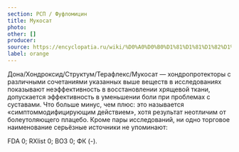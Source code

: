 ```yaml
---
section: РСП / Фуфломицин
title: Мукосат
photo:
other: []
producer:
source: https://encyclopatia.ru/wiki/%D0%A0%D0%B0%D1%81%D1%81%D1%82%D1%80%D0%B5%D0%BB%D1%8C%D0%BD%D1%8B%D0%B9_%D1%81%D0%BF%D0%B8%D1%81%D0%BE%D0%BA_%D0%BF%D1%80%D0%B5%D0%BF%D0%B0%D1%80%D0%B0%D1%82%D0%BE%D0%B2
label: orange
---
```


Дона/Хондроксид/Структум/Терафлекс/Мукосат — хондропротекторы с различными сочетаниями указанных выше веществ в исследованиях показывают неэффективность в восстановлении хрящевой ткани, допускается эффективность в уменьшении боли при проблемах с суставами. Что больше минус, чем плюс: это называется «симптоммодифицирующим действием», хотя результат неотличим от болеутоляющего плацебо. Кроме пары исследований, ни одно торговое наименование серьёзные источники не упоминают:

FDA 0; RXlist 0; ВОЗ 0; ФК (-).
